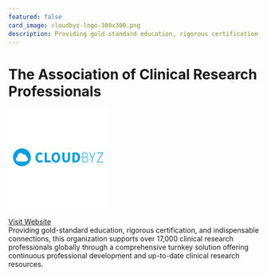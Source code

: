 ```yaml
---
featured: false
card_image: cloudbyz-logo-300x300.png
description: Providing gold-standard education, rigorous certification, and indispensable connections, this organization supports over 17,000 clinical research professionals globally through a comprehensive turnkey solution offering continuous professional development and up-to-date clinical research resources.
---
```


# The Association of Clinical Research Professionals
<img src="cloudbyz-logo-300x300.png" alt="Logo" style="max-width: 200px; height: auto;">

<a href="https://acrpnet.org/2022/03/30/unified-clinical-trial-management-systems-what-they-are-why-they-matter-how-to-choose-them">Visit Website</a>  
Providing gold-standard education, rigorous certification, and indispensable connections, this organization supports over 17,000 clinical research professionals globally through a comprehensive turnkey solution offering continuous professional development and up-to-date clinical research resources.
